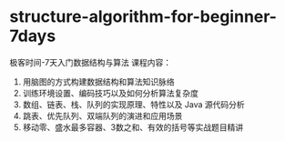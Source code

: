 # structure-algorithm-for-beginner-7days
极客时间-7天入门数据结构与算法
课程内容：
1. 用脑图的方式构建数据结构和算法知识脉络
2. 训练环境设置、编码技巧以及如何分析算法复杂度
3. 数组、链表、栈、队列的实现原理、特性以及 Java 源代码分析
4. 跳表、优先队列、双端队列的演进和应用场景
5. 移动零、盛水最多容器、3数之和、有效的括号等实战题目精讲
